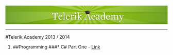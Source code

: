 [![alt text](https://raw.githubusercontent.com/BorislavIvanov/Telerik_Academy/master/Resources/Images/Telerik%20Logo.png "Telerik Academy Logo")](http://academy.telerik.com/)

___

#Telerik Academy 2013 / 2014

1. ##Programming
###* C# Part One - [Link](https://github.com/BorislavIvanov/Telerik_Academy/tree/master/%3D%3DHome%20Works%3D%3D/Programming/01.%20C%23%20Part%20I)
